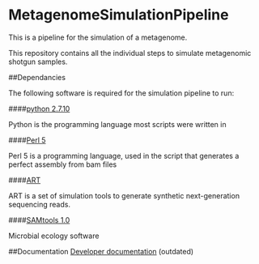 MetagenomeSimulationPipeline
================

This is a pipeline for the simulation of a metagenome.

This repository contains all the individual steps to simulate metagenomic shotgun samples.

##Dependancies

The following software is required for the simulation pipeline to run:

####[python 2.7.10](https://www.python.org/)

Python is the programming language most scripts were written in

####[Perl 5](https://www.perl.org/)

Perl 5 is a programming language, used in the script that generates a perfect assembly from bam files

####[ART](http://www.niehs.nih.gov/research/resources/software/biostatistics/art/)

ART is a set of simulation tools to generate synthetic next-generation sequencing reads.

####[SAMtools 1.0](http://www.htslib.org/)

Microbial ecology software


##Documentation 
[Developer documentation](https://github.com/CAMI-challenge/datasim_pipeline/wiki) (outdated)
